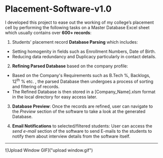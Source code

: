 # Placement-Software-v1.0
I developed this project to ease out the working of my college’s placement cell by performing the following tasks on a Master Database Excel sheet which usually contains over **600+ records**: 

1. Students' placement record **Database Parsing** which includes:
* Setting homogenity in fields such as Enrollment Numbers, Date of Birth.
* Reducing data redundancy and Duplicacy particularly in contact details.
2. **Refining Parsed Database** based on the company profile:
* Based on the Company's Requirements such as B.Tech %, Backlogs, 12<sup>th</sup> % etc. , the parsed Database then undergoes a process of sorting and filtering of records.
* The Refined Database is then stored in a [Company_Name].xlsm format in the local directory for easy access later.
3. **Database Preview**: Once the records are refined, user can navigate to the *Preview* section of the software to take a look at the generated Database.

4. **Email Notifications** to selected/filtered students: User can access the *send e-mail* section of the software to send 
E-mails to the students to notify them about interview details from the software itself. 
***
![Upload Window GIF]("upload window.gif")
